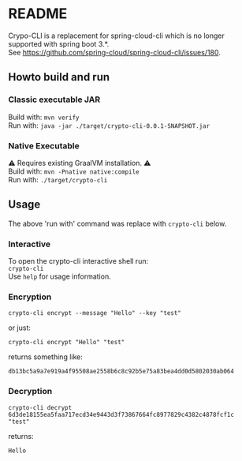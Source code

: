 # README
Crypo-CLI is a replacement for spring-cloud-cli which is no longer supported with spring boot 3.*.  
See https://github.com/spring-cloud/spring-cloud-cli/issues/180.

## Howto build and run
### Classic executable JAR
Build with:
```mvn verify```    
Run with:
```java -jar ./target/crypto-cli-0.0.1-SNAPSHOT.jar```

### Native Executable
⚠️ Requires existing GraalVM installation. ⚠️  
Build with:
```mvn -Pnative native:compile```  
Run with: 
`./target/crypto-cli`

## Usage
The above 'run with' command was replace with `crypto-cli` below.
### Interactive
To open the crypto-cli interactive shell run:  
```crypto-cli```  
Use `help` for usage information.

### Encryption
```
crypto-cli encrypt --message "Hello" --key "test"
```
or just:
```
crypto-cli encrypt "Hello" "test"
```
returns something like:
```
db13bc5a9a7e919a4f95508ae2558b6c8c92b5e75a83bea4dd0d5802030ab064
```

### Decryption
```
crypto-cli decrypt 6d3de18155ea5faa717ecd34e9443d3f73867664fc8977829c4382c4878fcf1c "test"
```
returns:
```
Hello
```
